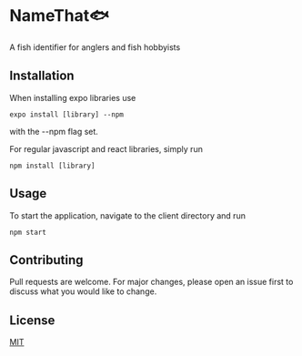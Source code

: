 # NameThat🐟

A fish identifier for anglers and fish hobbyists

## Installation

When installing expo libraries use

```
expo install [library] --npm
```

with the --npm flag set.

For regular javascript and react libraries, simply run

```
npm install [library]
```

## Usage

To start the application, navigate to the client directory and run

```
npm start
```

## Contributing

Pull requests are welcome. For major changes, please open an issue first to discuss what you would like to change.

## License

[MIT](https://choosealicense.com/licenses/mit/)
